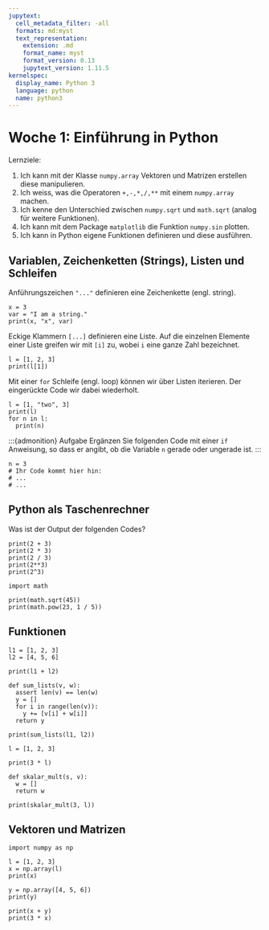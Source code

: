 ```yaml
---
jupytext:
  cell_metadata_filter: -all
  formats: md:myst
  text_representation:
    extension: .md
    format_name: myst
    format_version: 0.13
    jupytext_version: 1.11.5
kernelspec:
  display_name: Python 3
  language: python
  name: python3
---
```


# Woche 1: Einführung in Python

Lernziele:

1. Ich kann mit der Klasse `numpy.array` Vektoren und Matrizen erstellen diese manipulieren.
2. Ich weiss, was die Operatoren `+,-,*,/,**` mit einem `numpy.array` machen.
3. Ich kenne den Unterschied zwischen `numpy.sqrt` und `math.sqrt` (analog für weitere Funktionen).
4. Ich kann mit dem Package `matplotlib` die Funktion `numpy.sin` plotten.
5. Ich kann in Python eigene Funktionen definieren und diese ausführen.

## Variablen, Zeichenketten (Strings), Listen und Schleifen

Anführungszeichen `"..."` definieren eine Zeichenkette (engl. string).
```{code-cell} ipython3
x = 3
var = "I am a string."
print(x, "x", var)
```

Eckige Klammern `[...]` definieren eine Liste.
Auf die einzelnen Elemente einer Liste greifen wir mit `[i]` zu, wobei `i` eine ganze Zahl bezeichnet.
```{code-cell}
l = [1, 2, 3]
print(l[1])
```

Mit einer `for` Schleife (engl. loop) können wir über Listen iterieren.
Der eingerückte Code wir dabei wiederholt.
```{code-cell}
l = [1, "two", 3]
print(l)
for n in l:
  print(n)
```

:::{admonition} Aufgabe
Ergänzen Sie folgenden Code mit einer `if` Anweisung, so dass er angibt, ob die Variable `n` gerade oder ungerade ist.
:::
```{code-cell}
n = 3
# Ihr Code kommt hier hin:
# ...
# ...
```


## Python als Taschenrechner

Was ist der Output der folgenden Codes?

```{code-cell}
print(2 + 3)
print(2 * 3)
print(2 / 3)
print(2**3)
print(2^3)
```

```{code-cell}
import math

print(math.sqrt(45))
print(math.pow(23, 1 / 5))
```

## Funktionen

```{code-cell}
l1 = [1, 2, 3]
l2 = [4, 5, 6]

print(l1 + l2)

def sum_lists(v, w):
  assert len(v) == len(w)
  y = []
  for i in range(len(v)):
    y += [v[i] + w[i]]
  return y

print(sum_lists(l1, l2))
```

```{code-cell}
l = [1, 2, 3]

print(3 * l)

def skalar_mult(s, v):
  w = []
  return w

print(skalar_mult(3, l))
```

## Vektoren und Matrizen

```{code-cell}
import numpy as np

l = [1, 2, 3]
x = np.array(l)
print(x)

y = np.array([4, 5, 6])
print(y)

print(x + y)
print(3 * x)
```